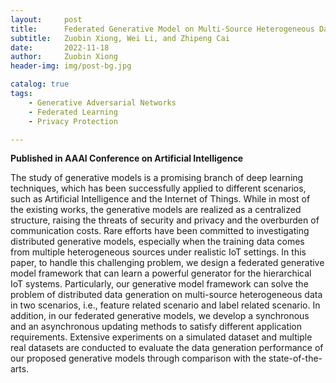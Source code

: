 ```yaml
---
layout:     post
title:      Federated Generative Model on Multi-Source Heterogeneous Data in IoT
subtitle:   Zuobin Xiong, Wei Li, and Zhipeng Cai
date:       2022-11-18
author:     Zuobin Xiong
header-img: img/post-bg.jpg

catalog: true
tags:
    - Generative Adversarial Networks
    - Federated Learning
    - Privacy Protection

---
```



**Published in AAAI Conference on Artificial Intelligence**

The study of generative models is a promising branch of deep learning techniques, which has been successfully applied to different scenarios, such as Artificial Intelligence and the Internet of Things. While in most of the existing works, the generative models are realized as a centralized structure, raising the threats of security and privacy and the overburden of
communication costs. Rare efforts have been committed to investigating distributed generative models, especially when the training data comes from multiple heterogeneous sources under realistic IoT settings. In this paper, to handle this challenging problem, we design a federated generative model framework that can learn a powerful generator for the hierarchical IoT systems. Particularly, our generative model framework can solve the problem of distributed data generation on multi-source heterogeneous data in two scenarios, i.e., feature related scenario and label related scenario. In addition, in our federated generative models, we develop a synchronous and an asynchronous updating methods to satisfy different application requirements. Extensive experiments on a simulated dataset and multiple real datasets are conducted to evaluate the data generation performance of our proposed generative models through comparison with the state-of-the-arts.
